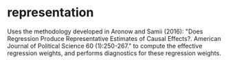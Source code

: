 # representation
Uses the methodology developed in Aronow and Samii (2016): "Does Regression Produce Representative Estimates of Causal Effects?.  American Journal of Political Science 60 (1):250-267." to compute the effective regression weights, and performs diagnostics for these regression weights.
